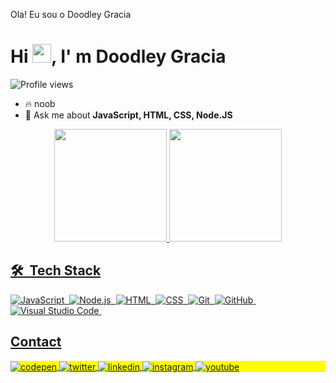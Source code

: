 Ola! Eu sou o Doodley Gracia
<h1 align="left">Hi <img src="https://raw.githubusercontent.com/kaueMarques/kaueMarques/master/hi.gif" height="30px">, I' m Doodley Gracia</h1>
<p align="left"> <img src="https://komarev.com/ghpvc/?username=DoodleyGracia&color=yellow" alt="Profile views" /> </p>

- 🔥 noob 
- 💬 Ask me about **JavaScript, HTML, CSS, Node.JS**

<div align="center">
  <a href="https://github.com/DoodleyGracia">
  <img height="180em" src="https://github-readme-stats.vercel.app/api?username=DoodleyGracia&show_icons=true&theme=dark&include_all_commits=true&count_private=true"/>
  <img height="180em" src="https://github-readme-stats.vercel.app/api/top-langs/?username=DoodleyGracia&layout=compact&langs_count=7&theme=dark"/>
</div>

  ## 🛠 &nbsp;Tech Stack

![JavaScript](https://img.shields.io/badge/-JavaScript-05122A?style=flat&logo=javascript)&nbsp;
![Node.js](https://img.shields.io/badge/-Node.js-05122A?style=flat&logo=node.js)&nbsp;
![HTML](https://img.shields.io/badge/-HTML-05122A?style=flat&logo=HTML5)&nbsp;
![CSS](https://img.shields.io/badge/-CSS-05122A?style=flat&logo=CSS3&logoColor=1572B6)&nbsp;
![Git](https://img.shields.io/badge/-Git-05122A?style=flat&logo=git)&nbsp;
![GitHub](https://img.shields.io/badge/-GitHub-05122A?style=flat&logo=github)&nbsp;
![Visual Studio Code](https://img.shields.io/badge/-Visual%20Studio%20Code-05122A?style=flat&logo=visual-studio-code&logoColor=007ACC)&nbsp;

  ## Contact

<p align="left" style="background:yellow">
<a href="https://" target="_blank">
  <img align="center" src="https://img.shields.io/badge/-Doodley-05122A?style=flat&logo=codepen" alt="codepen"/>
</a>
<a href="https://" target="_blank">
  <img align="center" src="https://img.shields.io/badge/-Doodley-05122A?style=flat&logo=twitter" alt="twitter"/>  
</a>
<a href="https://doodley-gracia-631654216/" target="_blank">
  <img align="center" src="https://img.shields.io/badge/-Doodley-05122A?style=flat&logo=linkedin" alt="linkedin"/>
</a>
<a href="https://" target="_blank">
 <img align="center" src="https://img.shields.io/badge/-Doodley-05122A?style=flat&logo=instagram" alt="instagram"/>
</a>
<a href="https://" target="_blank">
 <img align="center" src="https://img.shields.io/badge/-Doodley-05122A?style=flat&logo=youtube" alt="youtube"/>
</a>
</p>
  </div>

<div align="center">
  

